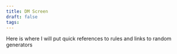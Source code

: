 ```yaml
---
title: DM Screen
draft: false
tags:
---
```




Here is where I will put quick references to rules and links to random generators
